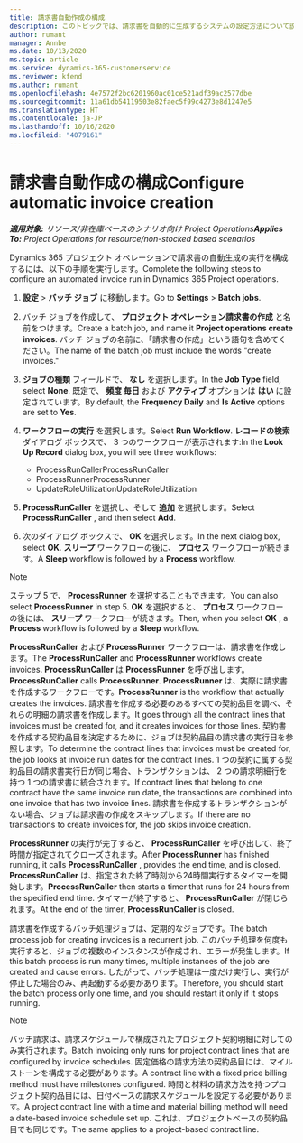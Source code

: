```yaml
---
title: 請求書自動作成の構成
description: このトピックでは、請求書を自動的に生成するシステムの設定方法について説明します。
author: rumant
manager: Annbe
ms.date: 10/13/2020
ms.topic: article
ms.service: dynamics-365-customerservice
ms.reviewer: kfend
ms.author: rumant
ms.openlocfilehash: 4e7572f2bc6201960ac01ce521adf39ac2577dbe
ms.sourcegitcommit: 11a61db54119503e82faec5f99c4273e8d1247e5
ms.translationtype: HT
ms.contentlocale: ja-JP
ms.lasthandoff: 10/16/2020
ms.locfileid: "4079161"
---
```

# <a name="configure-automatic-invoice-creation"></a><span data-ttu-id="7083e-103">請求書自動作成の構成</span><span class="sxs-lookup"><span data-stu-id="7083e-103">Configure automatic invoice creation</span></span>

<span data-ttu-id="7083e-104">_**適用対象:** リソース/非在庫ベースのシナリオ向け Project Operations_</span><span class="sxs-lookup"><span data-stu-id="7083e-104">_**Applies To:** Project Operations for resource/non-stocked based scenarios_</span></span>


<span data-ttu-id="7083e-105">Dynamics 365 プロジェクト オペレーションで請求書の自動生成の実行を構成するには、以下の手順を実行します。</span><span class="sxs-lookup"><span data-stu-id="7083e-105">Complete the following steps to configure an automated invoice run in Dynamics 365 Project operations.</span></span>

1. <span data-ttu-id="7083e-106">**設定** > **バッチ ジョブ** に移動します。</span><span class="sxs-lookup"><span data-stu-id="7083e-106">Go to **Settings** > **Batch jobs**.</span></span>
2. <span data-ttu-id="7083e-107">バッチ ジョブを作成して、 **プロジェクト オペレーション請求書の作成** と名前をつけます。</span><span class="sxs-lookup"><span data-stu-id="7083e-107">Create a batch job, and name it **Project operations create invoices**.</span></span> <span data-ttu-id="7083e-108">バッチ ジョブの名前に、「請求書の作成」という語句を含めてください。</span><span class="sxs-lookup"><span data-stu-id="7083e-108">The name of the batch job must include the words "create invoices."</span></span>
3. <span data-ttu-id="7083e-109">**ジョブの種類** フィールドで、 **なし** を選択します。</span><span class="sxs-lookup"><span data-stu-id="7083e-109">In the **Job Type** field, select **None**.</span></span> <span data-ttu-id="7083e-110">既定で、 **頻度 毎日** および **アクティブ** オプションは **はい** に設定されています。</span><span class="sxs-lookup"><span data-stu-id="7083e-110">By default, the **Frequency Daily** and **Is Active** options are set to **Yes**.</span></span>
4. <span data-ttu-id="7083e-111">**ワークフローの実行** を選択します。</span><span class="sxs-lookup"><span data-stu-id="7083e-111">Select **Run Workflow**.</span></span> <span data-ttu-id="7083e-112">**レコードの検索** ダイアログ ボックスで、 3 つのワークフローが表示されます:</span><span class="sxs-lookup"><span data-stu-id="7083e-112">In the **Look Up Record** dialog box, you will see three workflows:</span></span>

    - <span data-ttu-id="7083e-113">ProcessRunCaller</span><span class="sxs-lookup"><span data-stu-id="7083e-113">ProcessRunCaller</span></span>
    - <span data-ttu-id="7083e-114">ProcessRunner</span><span class="sxs-lookup"><span data-stu-id="7083e-114">ProcessRunner</span></span>
    - <span data-ttu-id="7083e-115">UpdateRoleUtilization</span><span class="sxs-lookup"><span data-stu-id="7083e-115">UpdateRoleUtilization</span></span>

5. <span data-ttu-id="7083e-116">**ProcessRunCaller** を選択し、そして **追加** を選択します。</span><span class="sxs-lookup"><span data-stu-id="7083e-116">Select **ProcessRunCaller** , and then select **Add**.</span></span>
6. <span data-ttu-id="7083e-117">次のダイアログ ボックスで、 **OK** を選択します。</span><span class="sxs-lookup"><span data-stu-id="7083e-117">In the next dialog box, select **OK**.</span></span> <span data-ttu-id="7083e-118">**スリープ** ワークフローの後に、 **プロセス** ワークフローが続きます。</span><span class="sxs-lookup"><span data-stu-id="7083e-118">A **Sleep** workflow is followed by a **Process** workflow.</span></span>

  > [!NOTE]
  > <span data-ttu-id="7083e-119">ステップ 5 で、 **ProcessRunner** を選択することもできます。</span><span class="sxs-lookup"><span data-stu-id="7083e-119">You can also select **ProcessRunner** in step 5.</span></span> <span data-ttu-id="7083e-120">**OK** を選択すると、 **プロセス** ワークフロー の後には、 **スリープ** ワークフローが続きます。</span><span class="sxs-lookup"><span data-stu-id="7083e-120">Then, when you select **OK** , a **Process** workflow is followed by a **Sleep** workflow.</span></span>

<span data-ttu-id="7083e-121">**ProcessRunCaller** および **ProcessRunner** ワークフローは、請求書を作成します。</span><span class="sxs-lookup"><span data-stu-id="7083e-121">The **ProcessRunCaller** and **ProcessRunner** workflows create invoices.</span></span> <span data-ttu-id="7083e-122">**ProcessRunCaller** は **ProcessRunner** を呼び出します。</span><span class="sxs-lookup"><span data-stu-id="7083e-122">**ProcessRunCaller** calls **ProcessRunner**.</span></span> <span data-ttu-id="7083e-123">**ProcessRunner** は、実際に請求書を作成するワークフローです。</span><span class="sxs-lookup"><span data-stu-id="7083e-123">**ProcessRunner** is the workflow that actually creates the invoices.</span></span> <span data-ttu-id="7083e-124">請求書を作成する必要のあるすべての契約品目を調べ、それらの明細の請求書を作成します。</span><span class="sxs-lookup"><span data-stu-id="7083e-124">It goes through all the contract lines that invoices must be created for, and it creates invoices for those lines.</span></span> <span data-ttu-id="7083e-125">契約書を作成する契約品目を決定するために、ジョブは契約品目の請求書の実行日を参照します。</span><span class="sxs-lookup"><span data-stu-id="7083e-125">To determine the contract lines that invoices must be created for, the job looks at invoice run dates for the contract lines.</span></span> <span data-ttu-id="7083e-126">1 つの契約に属する契約品目の請求書実行日が同じ場合、トランザクションは、 2 つの請求明細行を持つ 1 つの請求書に統合されます。</span><span class="sxs-lookup"><span data-stu-id="7083e-126">If contract lines that belong to one contract have the same invoice run date, the transactions are combined into one invoice that has two invoice lines.</span></span> <span data-ttu-id="7083e-127">請求書を作成するトランザクションがない場合、ジョブは請求書の作成をスキップします。</span><span class="sxs-lookup"><span data-stu-id="7083e-127">If there are no transactions to create invoices for, the job skips invoice creation.</span></span>

<span data-ttu-id="7083e-128">**ProcessRunner** の実行が完了すると、 **ProcessRunCaller** を呼び出して、終了時間が指定されてクローズされます。</span><span class="sxs-lookup"><span data-stu-id="7083e-128">After **ProcessRunner** has finished running, it calls **ProcessRunCaller** , provides the end time, and is closed.</span></span> <span data-ttu-id="7083e-129">**ProcessRunCaller** は、指定された終了時刻から24時間実行するタイマーを開始します。</span><span class="sxs-lookup"><span data-stu-id="7083e-129">**ProcessRunCaller** then starts a timer that runs for 24 hours from the specified end time.</span></span> <span data-ttu-id="7083e-130">タイマーが終了すると、 **ProcessRunCaller** が閉じられます。</span><span class="sxs-lookup"><span data-stu-id="7083e-130">At the end of the timer, **ProcessRunCaller** is closed.</span></span>

<span data-ttu-id="7083e-131">請求書を作成するバッチ処理ジョブは、定期的なジョブです。</span><span class="sxs-lookup"><span data-stu-id="7083e-131">The batch process job for creating invoices is a recurrent job.</span></span> <span data-ttu-id="7083e-132">このバッチ処理を何度も実行すると、ジョブの複数のインスタンスが作成され、エラーが発生します。</span><span class="sxs-lookup"><span data-stu-id="7083e-132">If this batch process is run many times, multiple instances of the job are created and cause errors.</span></span> <span data-ttu-id="7083e-133">したがって、バッチ処理は一度だけ実行し、実行が停止した場合のみ、再起動する必要があります。</span><span class="sxs-lookup"><span data-stu-id="7083e-133">Therefore, you should start the batch process only one time, and you should restart it only if it stops running.</span></span>

> [!NOTE]
> <span data-ttu-id="7083e-134">バッチ請求は、請求スケジュールで構成されたプロジェクト契約明細に対してのみ実行されます。</span><span class="sxs-lookup"><span data-stu-id="7083e-134">Batch invoicing only runs for project contract lines that are configured by invoice schedules.</span></span> <span data-ttu-id="7083e-135">固定価格の請求方法の契約品目には、マイルストーンを構成する必要があります。</span><span class="sxs-lookup"><span data-stu-id="7083e-135">A contract line with a fixed price billing method must have milestones configured.</span></span> <span data-ttu-id="7083e-136">時間と材料の請求方法を持つプロジェクト契約品目には、日付ベースの請求スケジュールを設定する必要があります。</span><span class="sxs-lookup"><span data-stu-id="7083e-136">A project contract line with a time and material billing method will need a date-based invoice schedule set up.</span></span> <span data-ttu-id="7083e-137">これは、プロジェクトベースの契約品目でも同じです。</span><span class="sxs-lookup"><span data-stu-id="7083e-137">The same applies to a project-based contract line.</span></span>     
